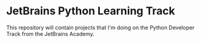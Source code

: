 # JetBrains Python Learning Track
 This repository will contain projects that I'm doing on the Python Developer Track from the JetBrains Academy.
